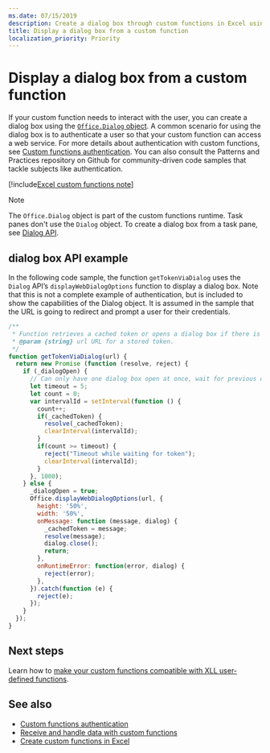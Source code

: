 ```yaml
---
ms.date: 07/15/2019
description: Create a dialog box through custom functions in Excel using JavaScript.
title: Display a dialog box from a custom function
localization_priority: Priority
---
```

# Display a dialog box from a custom function

If your custom function needs to interact with the user, you can create a dialog box using the [`Office.Dialog` object](/javascript/api/office-runtime/officeruntime.dialog?view=office-js). A common scenario for using the dialog box is to authenticate a user so that your custom function can access a web service. For more details about authentication with custom functions, see [Custom functions authentication](./custom-functions-authentication.md). You can also consult the Patterns and Practices repository on Github for community-driven code samples that tackle subjects like authentication. 

[!include[Excel custom functions note](../includes/excel-custom-functions-note.md)]

>[!NOTE]
> The `Office.Dialog` object is part of the custom functions runtime. Task panes don't use the `Dialog` object. To create a dialog box from a task pane, see [Dialog API](/office/dev/add-ins/develop/dialog-api-in-office-add-ins).

## dialog box API example

In the following code sample, the function `getTokenViaDialog` uses the `Dialog` API’s `displayWebDialogOptions` function to display a dialog box. Note that this is not a complete example of authentication, but is included to show the capabilities of the Dialog object. It is assumed in the sample that the URL is going to redirect and prompt a user for their credentials.

```js
/**
 * Function retrieves a cached token or opens a dialog box if there is no saved token.
 * @param {string} url URL for a stored token.
 */
function getTokenViaDialog(url) {
  return new Promise (function (resolve, reject) {
    if (_dialogOpen) {
      // Can only have one dialog box open at once, wait for previous dialog box's token
      let timeout = 5;
      let count = 0;
      var intervalId = setInterval(function () {
        count++;
        if(_cachedToken) {
          resolve(_cachedToken);
          clearInterval(intervalId);
        }
        if(count >= timeout) {
          reject("Timeout while waiting for token");
          clearInterval(intervalId);
        }
      }, 1000);
    } else {
      _dialogOpen = true;
      Office.displayWebDialogOptions(url, {
        height: '50%',
        width: '50%',
        onMessage: function (message, dialog) {
          _cachedToken = message;
          resolve(message);
          dialog.close();
          return;
        },
        onRuntimeError: function(error, dialog) {
          reject(error);
        },
      }).catch(function (e) {
        reject(e);
      });
    }
  });
}
```

## Next steps
Learn how to [make your custom functions compatible with XLL user-defined functions](make-custom-functions-compatible-with-xll-udf.md).

## See also

* [Custom functions authentication](custom-functions-authentication.md)
* [Receive and handle data with custom functions](custom-functions-web-reqs.md)
* [Create custom functions in Excel](custom-functions-overview.md)

